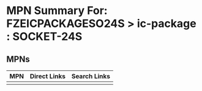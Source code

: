 



# MPN Summary For: FZEICPACKAGESO24S > ic-package : SOCKET-24S

## MPNs
  

|MPN|Direct Links|Search Links|
| :--- | :--- | :--- |
||||
